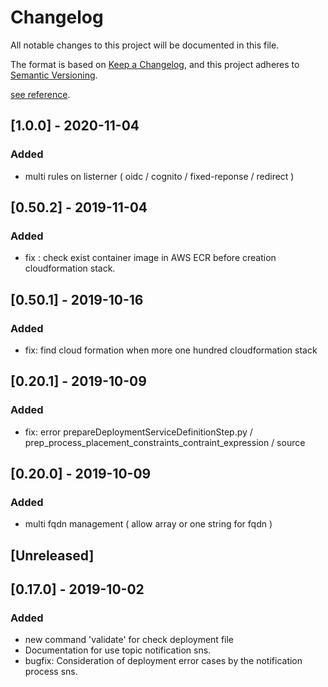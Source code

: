 # Changelog
All notable changes to this project will be documented in this file.

The format is based on [Keep a Changelog](https://keepachangelog.com/en/1.0.0/),
and this project adheres to [Semantic Versioning](https://semver.org/spec/v2.0.0.html).

[see reference](references/snake_case_reference.yml).


## [1.0.0] - 2020-11-04
### Added

 - multi rules on listerner ( oidc / cognito / fixed-reponse / redirect )


## [0.50.2] - 2019-11-04
### Added

- fix : check exist container image in AWS ECR before creation cloudformation stack.

## [0.50.1] - 2019-10-16
### Added

- fix: find cloud formation when more one hundred cloudformation stack

## [0.20.1] - 2019-10-09
### Added

- fix: error prepareDeploymentServiceDefinitionStep.py / prep_process_placement_constraints_contraint_expression / source

## [0.20.0] - 2019-10-09
### Added

- multi fqdn management ( allow array or one string for fqdn )

## [Unreleased]

## [0.17.0] - 2019-10-02
### Added

- new command 'validate' for check deployment file
- Documentation for use topic notification sns.
- bugfix: Consideration of deployment error cases by the notification process sns.
